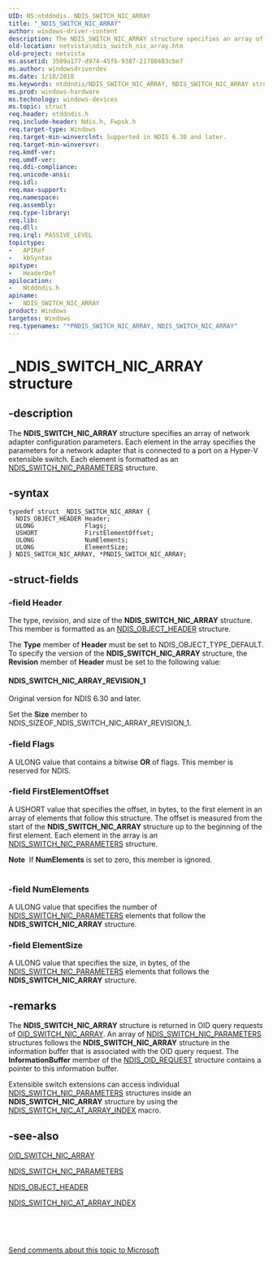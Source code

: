 ```yaml
---
UID: NS:ntddndis._NDIS_SWITCH_NIC_ARRAY
title: "_NDIS_SWITCH_NIC_ARRAY"
author: windows-driver-content
description: The NDIS_SWITCH_NIC_ARRAY structure specifies an array of network adapter configuration parameters.
old-location: netvista\ndis_switch_nic_array.htm
old-project: netvista
ms.assetid: 3509a177-d974-45fb-9387-21780483cbe7
ms.author: windowsdriverdev
ms.date: 1/18/2018
ms.keywords: ntddndis/NDIS_SWITCH_NIC_ARRAY, NDIS_SWITCH_NIC_ARRAY structure [Network Drivers Starting with Windows Vista], netvista.ndis_switch_nic_array, _NDIS_SWITCH_NIC_ARRAY, *PNDIS_SWITCH_NIC_ARRAY, PNDIS_SWITCH_NIC_ARRAY, NDIS_SWITCH_NIC_ARRAY, ntddndis/PNDIS_SWITCH_NIC_ARRAY, PNDIS_SWITCH_NIC_ARRAY structure pointer [Network Drivers Starting with Windows Vista]
ms.prod: windows-hardware
ms.technology: windows-devices
ms.topic: struct
req.header: ntddndis.h
req.include-header: Ndis.h, Fwpsk.h
req.target-type: Windows
req.target-min-winverclnt: Supported in NDIS 6.30 and later.
req.target-min-winversvr: 
req.kmdf-ver: 
req.umdf-ver: 
req.ddi-compliance: 
req.unicode-ansi: 
req.idl: 
req.max-support: 
req.namespace: 
req.assembly: 
req.type-library: 
req.lib: 
req.dll: 
req.irql: PASSIVE_LEVEL
topictype:
-	APIRef
-	kbSyntax
apitype:
-	HeaderDef
apilocation:
-	Ntddndis.h
apiname:
-	NDIS_SWITCH_NIC_ARRAY
product: Windows
targetos: Windows
req.typenames: "*PNDIS_SWITCH_NIC_ARRAY, NDIS_SWITCH_NIC_ARRAY"
---
```


# _NDIS_SWITCH_NIC_ARRAY structure


## -description



The <b>NDIS_SWITCH_NIC_ARRAY</b> structure specifies an array of  network adapter configuration parameters. Each element in the array specifies the parameters for a  network adapter that is connected to a port on a Hyper-V extensible switch. Each element is formatted as an <a href="..\ntddndis\ns-ntddndis-_ndis_switch_nic_parameters.md">NDIS_SWITCH_NIC_PARAMETERS</a> structure.




## -syntax


````
typedef struct _NDIS_SWITCH_NIC_ARRAY {
  NDIS_OBJECT_HEADER Header;
  ULONG              Flags;
  USHORT             FirstElementOffset;
  ULONG              NumElements;
  ULONG              ElementSize;
} NDIS_SWITCH_NIC_ARRAY, *PNDIS_SWITCH_NIC_ARRAY;
````


## -struct-fields




### -field Header

The type, revision, and size of the <b>NDIS_SWITCH_NIC_ARRAY</b> structure. This member is formatted as an <a href="..\ntddndis\ns-ntddndis-_ndis_object_header.md">NDIS_OBJECT_HEADER</a> structure.

The <b>Type</b> member of <b>Header</b> must be set to NDIS_OBJECT_TYPE_DEFAULT. To specify the version of the <b>NDIS_SWITCH_NIC_ARRAY</b> structure, the <b>Revision</b> member of <b>Header</b> must be set to the following value: 





#### NDIS_SWITCH_NIC_ARRAY_REVISION_1

Original version for NDIS 6.30 and later.

Set the <b>Size</b> member to NDIS_SIZEOF_NDIS_SWITCH_NIC_ARRAY_REVISION_1.


### -field Flags

A ULONG value that contains a bitwise <b>OR</b> of flags. This member is reserved for NDIS.




### -field FirstElementOffset

A USHORT value that specifies the offset, in bytes, to the first element in an array of elements that follow this structure. The offset is measured from the start of the <b>NDIS_SWITCH_NIC_ARRAY</b> structure up to the beginning of the first element. Each element in the array is an <a href="..\ntddndis\ns-ntddndis-_ndis_switch_nic_parameters.md">NDIS_SWITCH_NIC_PARAMETERS</a> structure.



<div class="alert"><b>Note</b>  If <b>NumElements</b> is set to zero, this member is ignored.  </div>
<div> </div>

### -field NumElements

A ULONG value that specifies the number of <a href="..\ntddndis\ns-ntddndis-_ndis_switch_nic_parameters.md">NDIS_SWITCH_NIC_PARAMETERS</a> elements that follow the <b>NDIS_SWITCH_NIC_ARRAY</b> structure. 


### -field ElementSize

A ULONG value that specifies the size, in bytes, of the <a href="..\ntddndis\ns-ntddndis-_ndis_switch_nic_parameters.md">NDIS_SWITCH_NIC_PARAMETERS</a> elements that follows the <b>NDIS_SWITCH_NIC_ARRAY</b> structure. 


## -remarks



The <b>NDIS_SWITCH_NIC_ARRAY</b> structure is returned in OID query requests of <a href="https://msdn.microsoft.com/library/windows/hardware/hh598261">OID_SWITCH_NIC_ARRAY</a>. An array of <a href="..\ntddndis\ns-ntddndis-_ndis_switch_nic_parameters.md">NDIS_SWITCH_NIC_PARAMETERS</a> structures follows the <b>NDIS_SWITCH_NIC_ARRAY</b> structure in the information buffer that is associated with the OID query request. The <b>InformationBuffer</b> member of the <a href="..\ndis\ns-ndis-_ndis_oid_request.md">NDIS_OID_REQUEST</a> structure contains a pointer to this information buffer.

Extensible switch extensions can access individual <a href="..\ntddndis\ns-ntddndis-_ndis_switch_nic_parameters.md">NDIS_SWITCH_NIC_PARAMETERS</a> structures inside an <b>NDIS_SWITCH_NIC_ARRAY</b> structure by using the <a href="https://msdn.microsoft.com/library/windows/hardware/hh598213">NDIS_SWITCH_NIC_AT_ARRAY_INDEX</a> macro.




## -see-also

<a href="https://msdn.microsoft.com/library/windows/hardware/hh598261">OID_SWITCH_NIC_ARRAY</a>



<a href="..\ntddndis\ns-ntddndis-_ndis_switch_nic_parameters.md">NDIS_SWITCH_NIC_PARAMETERS</a>



<a href="..\ntddndis\ns-ntddndis-_ndis_object_header.md">NDIS_OBJECT_HEADER</a>



<a href="https://msdn.microsoft.com/library/windows/hardware/hh598213">NDIS_SWITCH_NIC_AT_ARRAY_INDEX</a>



<b></b>



 

 

<a href="mailto:wsddocfb@microsoft.com?subject=Documentation%20feedback [netvista\netvista]:%20NDIS_SWITCH_NIC_ARRAY structure%20 RELEASE:%20(1/18/2018)&amp;body=%0A%0APRIVACY STATEMENT%0A%0AWe use your feedback to improve the documentation. We don't use your email address for any other purpose, and we'll remove your email address from our system after the issue that you're reporting is fixed. While we're working to fix this issue, we might send you an email message to ask for more info. Later, we might also send you an email message to let you know that we've addressed your feedback.%0A%0AFor more info about Microsoft's privacy policy, see http://privacy.microsoft.com/en-us/default.aspx." title="Send comments about this topic to Microsoft">Send comments about this topic to Microsoft</a>

